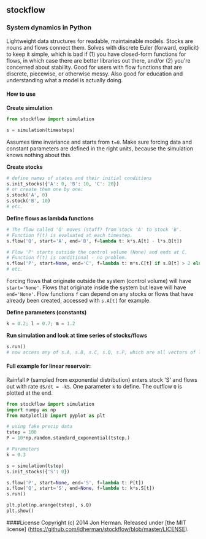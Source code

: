 ## stockflow
### System dynamics in Python 

Lightweight data structures for readable, maintainable models. Stocks are nouns and flows connect them. Solves with discrete Euler (forward, explicit) to keep it simple, which is bad if (1) you have closed-form functions for flows, in which case there are better libraries out there, and/or (2) you're concerned about stability. Good for users with flow functions that are discrete, piecewise, or otherwise messy. Also good for education and understanding what a model is actually doing. 

#### How to use

__Create simulation__
```python
from stockflow import simulation

s = simulation(timesteps)
```
Assumes time invariance and starts from `t=0`. Make sure forcing data and constant parameters are defined in the right units, because the simulation knows nothing about this.

__Create stocks__
```python
# define names of states and their initial conditions
s.init_stocks({'A': 0, 'B': 10, 'C': 20})
# or create them one by one:
s.stock('A', 0)
s.stock('B', 10)
# etc.
```

__Define flows as lambda functions__
```python
# The flow called 'Q' moves (stuff) from stock 'A' to stock 'B'. 
# Function f(t) is evaluated at each timestep.
s.flow('Q', start='A', end='B', f=lambda t: k*s.A[t] - l*s.B[t])

# Flow 'P' starts outside the control volume (None) and ends at C. 
# Function f(t) is conditional - no problem.
s.flow('P', start=None, end='C', f=lambda t: m*s.C[t] if s.B[t] > 2 else 0)
# etc.
```
Forcing flows that originate outside the system (control volume) will have `start='None'`. Flows that originate inside the system but leave will have `end='None'`. Flow functions `f` can depend on any stocks or flows that have already been created, accessed with `s.A[t]` for example.

__Define parameters (constants)__
```python
k = 0.2; l = 0.7; m = 1.2
```

__Run simulation and look at time series of stocks/flows__
```python
s.run()
# now access any of s.A, s.B, s.C, s.Q, s.P, which are all vectors of length tstep
```

#### Full example for linear reservoir:
Rainfall `P` (sampled from exponential distribution) enters stock 'S' and flows out with rate `dS/dt = -kS`. One parameter `k` to define. The outflow `Q` is plotted at the end.

```python
from stockflow import simulation
import numpy as np
from matplotlib import pyplot as plt

# using fake precip data
tstep = 100
P = 10*np.random.standard_exponential(tstep,)

# Parameters
k = 0.3

s = simulation(tstep)
s.init_stocks({'S': 0})

s.flow('P', start=None, end='S', f=lambda t: P[t])
s.flow('Q', start='S', end=None, f=lambda t: k*s.S[t])
s.run()

plt.plot(np.arange(tstep), s.Q)
plt.show()
```

####License
Copyright (c) 2014 Jon Herman. Released under [the MIT license] (https://github.com/jdherman/stockflow/blob/master/LICENSE).